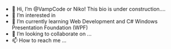 - 👋 Hi, I’m @VampCode or Niko! This bio is under construction....
- 👀 I’m interested in
- 🌱 I’m currently learning Web Development and C# Windows Presentation Foundation (WPF)
- 💞️ I’m looking to collaborate on ...
- 📫 How to reach me ...

<!---
VampCode/VampCode is a ✨ special ✨ repository because its `README.md` (this file) appears on your GitHub profile.
You can click the Preview link to take a look at your changes.
--->
